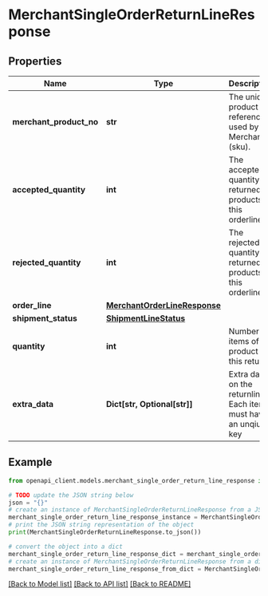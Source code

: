 # MerchantSingleOrderReturnLineResponse


## Properties

Name | Type | Description | Notes
------------ | ------------- | ------------- | -------------
**merchant_product_no** | **str** | The unique product reference used by the Merchant (sku). | [optional] 
**accepted_quantity** | **int** | The accepted quantity of returned products in this orderline. | [optional] 
**rejected_quantity** | **int** | The rejected quantity of returned products in this orderline. | [optional] 
**order_line** | [**MerchantOrderLineResponse**](MerchantOrderLineResponse.md) |  | [optional] 
**shipment_status** | [**ShipmentLineStatus**](ShipmentLineStatus.md) |  | [optional] 
**quantity** | **int** | Number of items of the product in this return. | 
**extra_data** | **Dict[str, Optional[str]]** | Extra data on the returnline. Each item must have an unqiue key | [optional] 

## Example

```python
from openapi_client.models.merchant_single_order_return_line_response import MerchantSingleOrderReturnLineResponse

# TODO update the JSON string below
json = "{}"
# create an instance of MerchantSingleOrderReturnLineResponse from a JSON string
merchant_single_order_return_line_response_instance = MerchantSingleOrderReturnLineResponse.from_json(json)
# print the JSON string representation of the object
print(MerchantSingleOrderReturnLineResponse.to_json())

# convert the object into a dict
merchant_single_order_return_line_response_dict = merchant_single_order_return_line_response_instance.to_dict()
# create an instance of MerchantSingleOrderReturnLineResponse from a dict
merchant_single_order_return_line_response_from_dict = MerchantSingleOrderReturnLineResponse.from_dict(merchant_single_order_return_line_response_dict)
```
[[Back to Model list]](../README.md#documentation-for-models) [[Back to API list]](../README.md#documentation-for-api-endpoints) [[Back to README]](../README.md)


